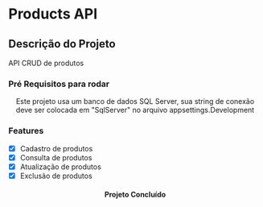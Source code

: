 # Products API

## Descrição do Projeto
<p>API CRUD de produtos</p>

### Pré Requisitos para rodar
<p align="center">Este projeto usa um banco de dados SQL Server, sua string de conexão deve ser colocada em "SqlServer" no arquivo appsettings.Development</p>

### Features

- [x] Cadastro de produtos
- [x] Consulta de produtos
- [x] Atualização de produtos
- [x] Exclusão de produtos

<h4 align="center"> Projeto Concluído </h4>
